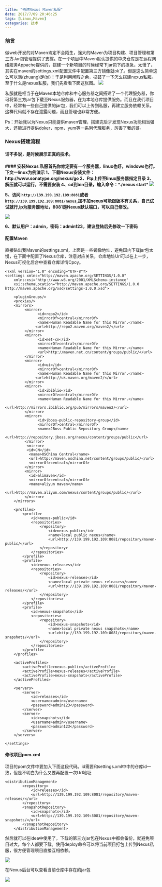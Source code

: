 ```yaml
---
title: "搭建Nexus Maven私服"
date: 2017/7/09 20:46:25
tags: [Linux,Maven]
categories: 技术
---
```


### 前言
做web开发的对Maven肯定不会陌生，强大的Maven为项目构建、项目管理和第三方Jar包管理提供了支撑。在一个项目中Maven默认提供的中央仓库是在远程网络服务Appache提供的，搭建一个新项目的时候经常下jar包下的捉急，太慢了，其实在maven的settings.xml配置文件中配置第三方镜像就ok了。但是这么简单这么可以满(zhuang)足(bi)！于是利用闲暇之余，捣鼓了一下怎么搭建nexus私服。至于什么是nexus私服，我们先看看下面这张图。
<img src="http://oyo2a85eo.bkt.clouddn.com//post/nexus/maven.png">

私服就是相当于在Maven本地仓库和中心服务器之间搭建了一个代理服务器，你可将第三方jar包下载至Nexus服务器，在为本地仓库提供服务。而且在我们项目中，经常有一些自己提供的jar包，我们可以上传到私服，再建立服务依赖关系，这样代码就不存在泄露问题，而且管理也非常方便。

Ps：开始我以为Nexus只能提供maven管理，搭建完后才发现Nexus功能相当强大，还能进行提供doker，npm，yum等一系列代理服务，厉害了我的哥。

<!-- more -->

### Nexus搭建流程
<h4>话不多说，是时候展示正真的技术。<h4>
#### 安装Nexus
私服首先你肯定要有一个服务器，linux也好，windows也行。下文一linux为例演示   
1、下载Nexus安装文件：http://www.sonatype.org/nexus/go
2、Ftp上传至linux服务器指定目录    
3、解压就可以运行，不需要安装   
4、cd到bin目录，输入命令：*./nexus start*

<img src="http://oyo2a85eo.bkt.clouddn.com//post/nexus/nexus_installation.png">

5、访问 `http://139.199.192.109:8081`或者`http://139.199.192.109:8081/nexus`,加不加nexus可能跟版本有关系，自己试试就行,ip为服务器地址，8081是Nexus默认端口，可以自己修改。

<img src="http://oyo2a85eo.bkt.clouddn.com//post/nexus/nexus_login.png">

6、默认用户：admin，密码：admin123，建议登陆后先修改一下密码

#### 配置Maven
直接贴出我Maven的settings.xml，上面<mirrors>是一些镜像地址，避免国内下载jar包太慢，在下面<profiles>中配置了Nexus仓库，注意对应关系，仓库地址Url可以在上一步，Nexus可视化后台中查看仓库详情Cpoy。
```
<?xml version="1.0" encoding="UTF-8"?>
<settings xmlns="http://maven.apache.org/SETTINGS/1.0.0"
    xmlns:xsi="http://www.w3.org/2001/XMLSchema-instance"
    xsi:schemaLocation="http://maven.apache.org/SETTINGS/1.0.0 http://maven.apache.org/xsd/settings-1.0.0.xsd">

    <pluginGroups/>
    <proxies/>
    <mirrors>
		 <mirror>
			   <id>repo2</id>
			   <mirrorOf>central</mirrorOf>
			   <name>Human Readable Name for this Mirror.</name>
			  <url>http://repo2.maven.org/maven2/</url>
		 </mirror>
		 <mirror>
			   <id>net-cn</id>
			   <mirrorOf>central</mirrorOf>
			   <name>Human Readable Name for this Mirror.</name>
			   <url>http://maven.net.cn/content/groups/public/</url>
		 </mirror>
		 <mirror>
			   <id>ui</id>
			   <mirrorOf>central</mirrorOf>
			   <name>Human Readable Name for this Mirror.</name>
			  <url>http://uk.maven.org/maven2/</url>
		 </mirror>
		 <mirror>
			   <id>ibiblio</id>
			   <mirrorOf>central</mirrorOf>
			   <name>Human Readable Name for this Mirror.</name>
			  <url>http://mirrors.ibiblio.org/pub/mirrors/maven2/</url>
		 </mirror>
		 <mirror>
			   <id>jboss-public-repository-group</id>
			   <mirrorOf>central</mirrorOf>
			   <name>JBoss Public Repository Group</name>
			  <url>http://repository.jboss.org/nexus/content/groups/public</url>
		 </mirror>
		  <mirror>
		  <id>CN</id>
		   <name>OSChina Central</name>
		   <url>http://maven.oschina.net/content/groups/public/</url>
		   <mirrorOf>central</mirrorOf>
		 </mirror>
		 <mirror>
		   <id>alimaven</id>
		   <mirrorOf>central</mirrorOf>
		   <name>aliyun maven</name>
		   <url>http://maven.aliyun.com/nexus/content/groups/public/</url>
		 </mirror>
	</mirrors>

    <profiles>
        <profile>
            <id>nexus-public</id>
            <repositories>
                <repository>
                    <id>nexus-public</id>
                    <name>local public nexus</name>
                    <url>http://139.199.192.109:8081/repository/maven-public/</url>
                </repository>
            </repositories>
        </profile>
        <profile>
            <id>nexus-releases</id>
            <repositories>
                <repository>
                    <id>nexus-releases</id>
                    <name>local private nexus releases</name>
                    <url>http://139.199.192.109:8081/repository/maven-releases/</url>
                </repository>
            </repositories>
        </profile>
        <profile>
            <id>nexus-snapshots</id>
            <repositories>
                <repository>
                    <id>nexus-snapshots</id>
                    <name>local private nexus snapshots</name>
                    <url>http://139.199.192.109:8081/repository/maven-snapshots/</url>
                </repository>
            </repositories>
        </profile>
    </profiles>

    <activeProfiles>
        <activeProfile>nexus-public</activeProfile>
        <activeProfile>nexus-releases</activeProfile>
        <activeProfile>nexus-snapshots</activeProfile>
    </activeProfiles>

    <servers>
        <server>
            <id>releases</id>
            <username>admin</username>
            <password>admin123</password>
        </server>
        <server>
            <id>snapshots</id>
            <username>admin</username>
            <password>admin123</password>
        </server>
    </servers>

</settings>
```


#### 修改项目pom.xml
项目的pom文件中要加入下面这段代码。id需要和settings.xml中<servers>中的仓库id一致，但是不明白为什么又要再配置一次Url地址
```
<distributionManagement>
		<repository>
			<id>releases</id>
			<url>http://139.199.192.109:8081/repository/maven-releases/</url>
		</repository>
		<snapshotRepository>
			<id>snapshots</id>
			<url>http://139.199.192.109:8081/repository/maven-snapshots/</url>
		</snapshotRepository>
	</distributionManagement>
```

然后就可以在idea中使用了，下载的第三方jar包在Nexus中都会备份，就避免项目过大，每个人都要下载。使用deploy命令可以将当前项目打包上传到Nexus私服，很方便管理项目直接互相依赖。

<img src="http://oyo2a85eo.bkt.clouddn.com//post/nexus/deploy.png">

在Nexus后台可以查看当前仓库中存在的jar包

<img src="http://oyo2a85eo.bkt.clouddn.com//post/nexus/repository.png">
